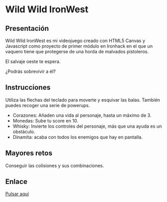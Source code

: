 # Wild Wild IronWest

## Presentación

Wild Wild IronWest es mi videojuego creado con HTML5 Canvas y Javascript como proyecto de primer módulo en Ironhack en el que un vaquero tiene que protegerse de una horda de malvados pistoleros.

El salvaje oeste te espera. 

¿Podrás sobrevivir a él?

## Instrucciones

Utiliza las flechas del teclado para moverte y esquivar las balas. También puedes recoger una serie de powerups.
- Corazones: Añaden una vida al personaje, hasta un máximo de 3.
- Monedas: Sube tu score en 10.
- Whisky: Invierte los controles del personaje, más que una ayuda es un obstáculo.
- Dinamita: acaba con todos los enemigos que hay en pantalla.

## Mayores retos

Conseguir las colisiones y sus combinaciones.

## Enlace

[Pulsar aquí](https://vicban14.github.io/wild-wild-ironwest-project/)

